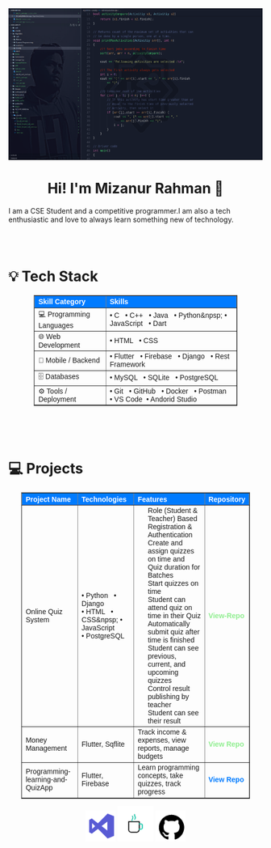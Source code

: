 
<img align="center" src="Screenshot from 2024-03-11 14-36-02.png" alt="well coming" style="width:1000px;height:300px;">
<h1 align="center"> Hi! I'm Mizanur Rahman 👋</h1>
<p>I am a CSE Student and a competitive programmer.I am also a tech enthusiastic and love to always learn something new of technology.</p>







<br>
<br>


<h1>💡 Tech Stack</h1>

<table border="1" cellpadding="10" cellspacing="0" style="border-collapse: collapse; width: 80%; text-align: left; font-family: Arial, sans-serif; margin: auto;">
  <thead style="background-color: #007bff; color: white;">
    <tr>
      <th>Skill Category</th>
      <th>Skills</th>
    </tr>
  </thead>
  <tbody>
    <tr>
      <td>💻 Programming Languages </td>
       <td>• C &nbsp; • C++ &nbsp; • Java &nbsp; • Python&npsp;  • JavaScript &nbsp;  • Dart &nbsp;</td>
    </tr>
    <tr>
      <td>🌐 Web Development </td>
       <td>• HTML &nbsp; • CSS &nbsp; </td>
    </tr>
    <tr>
      <td>📱 Mobile / Backend </td>
       <td>• Flutter &nbsp; • Firebase &nbsp;  • Django &nbsp;  • Rest Framework &nbsp;  </td>
    </tr>
    <tr>
      <td> 🗄️ Databases </td>
      <td>• MySQL &nbsp; • SQLite &nbsp;  • PostgreSQL &nbsp;  </td>
    </tr>
    <tr>
      <td>⚙️ Tools / Deployment </td>
       <td>• Git &nbsp; • GitHub &nbsp;  • Docker &nbsp; • Postman &nbsp; • VS Code &nbsp;• Andorid Studio &nbsp; </td>
    </tr>
  </tbody>
</table>



<br><br><br>

<h1>💻 Projects</h1>

<table border="1" cellpadding="10" cellspacing="0" style="border-collapse: collapse; width: 90%; text-align: left; font-family: Arial, sans-serif; margin: auto;">
  <thead style="background-color: #007bff; color: white;">
    <tr>
      <th>Project Name</th>
      <th>Technologies</th>
      <th>Features</th>
      <th>Repository</th>
    </tr>
  </thead>
  <tbody>
     <tr>
      <td>Online Quiz System</td>
       <td>• Python &nbsp; • Django &nbsp; <br> • HTML &nbsp; • CSS&npsp;  • JavaScript &nbsp;  <br>
         • PostgreSQL &nbsp;</td>
     <td>
  <ul style="padding-left: 20px; margin: 0; list-style-type: none;">
    <li> Role (Student & Teacher) Based Registration & Authentication</li>
    <li> Create and assign quizzes on time and Quiz duration for Batches</li>
    <li> Start quizzes on time</li>
    <li> Student can attend quiz on time in their Quiz</li>
    <li>Automatically submit quiz after time is finished</li>
    <li> Student can see previous, current, and upcoming quizzes</li>
    <li> Control result publishing by teacher</li>
    <li> Student can see their result</li>
  </ul>
</td>
      <td>
        <a href="https://github.com/mizan92782/FLUTTER-LEARNING./tree/main/Project/my_money" target="_blank" style="color: lightgreen; text-decoration: none; font-weight: bold;">View-Repo</a>
      </td>
    </tr>
    <tr>
      <td>Money Management</td>
      <td>Flutter, Sqflite</td>
      <td>Track income & expenses, view reports, manage budgets</td>
      <td>
        <a href="https://github.com/mizan92782/Online-Quiz-System" target="_blank" style="color: lightgreen; text-decoration: none; font-weight: bold;">View Repo</a>
      </td>
    </tr>
    <tr>
      <td>Programming-learning-and-QuizApp</td>
      <td>Flutter, Firebase</td>
      <td>Learn programming concepts, take quizzes, track progress</td>
      <td>
        <a href="https://github.com/mizan92782/Programming-learning-and-QuizApp" target="_blank" style="color: #007bff; text-decoration: none; font-weight: bold;">View Repo</a>
      </td>
    </tr>
    <!-- Add more projects here -->
  </tbody>
</table>









 
</div>









<p align="center">


<img src="visual-studio.gif" alt="Visual Studio GIF" width="60" height="60">

<img src="cof124.gif" alt="Sleep GIF" width="70" height="70">


<img src="github.gif" alt="GitHub GIF" width="60" height="60">



</p>





